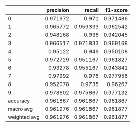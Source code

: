 |              |   precision |   recall |   f1-score |
|:-------------|------------:|---------:|-----------:|
| 0            |    0.971972 | 0.971    |   0.971486 |
| 1            |    0.965772 | 0.959333 |   0.962542 |
| 2            |    0.948168 | 0.936    |   0.942045 |
| 3            |    0.966517 | 0.971833 |   0.969168 |
| 4            |    0.95122  | 0.949    |   0.950108 |
| 5            |    0.972729 | 0.951167 |   0.961827 |
| 6            |    0.93278  | 0.955167 |   0.943841 |
| 7            |    0.97992  | 0.976    |   0.977956 |
| 8            |    0.952078 | 0.9735   |   0.96267  |
| 9            |    0.978602 | 0.975667 |   0.977132 |
| accuracy     |    0.961867 | 0.961867 |   0.961867 |
| macro avg    |    0.961976 | 0.961867 |   0.961877 |
| weighted avg |    0.961976 | 0.961867 |   0.961877 |